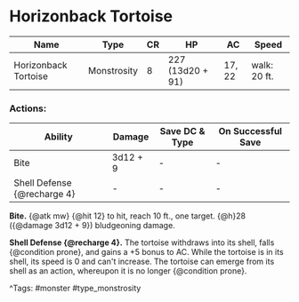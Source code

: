 # Horizonback Tortoise

| Name | Type | CR | HP | AC | Speed |
|------|------|----|----|----|-------|
| Horizonback Tortoise | Monstrosity | 8 | 227 (13d20 + 91) | 17, 22 | walk: 20 ft. |

### Actions:

| Ability | Damage | Save DC & Type | On Successful Save |
|---------|--------|----------------|--------------------|
| Bite | 3d12 + 9 | - | - |
| Shell Defense {@recharge 4} | - | - | - |


**Bite.** {@atk mw} {@hit 12} to hit, reach 10 ft., one target. {@h}28 ({@damage 3d12 + 9}) bludgeoning damage.

**Shell Defense {@recharge 4}.** The tortoise withdraws into its shell, falls {@condition prone}, and gains a +5 bonus to AC. While the tortoise is in its shell, its speed is 0 and can't increase. The tortoise can emerge from its shell as an action, whereupon it is no longer {@condition prone}.

^Tags: #monster #type_monstrosity